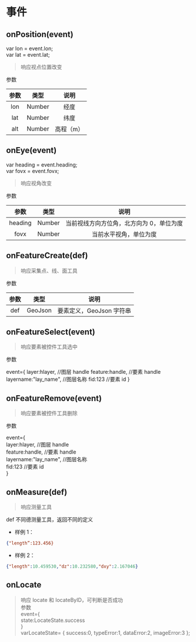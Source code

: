 # 事件

## onPosition(event)
var lon = event.lon;  
var lat = event.lat;  
> 响应视点位置改变

参数

| 参数 | 类型 | 说明 |
| :---: | :---: | :---: |
| lon | Number | 经度 |
| lat | Number | 纬度 |
| alt | Number | 高程（m）|


## onEye(event)
var heading = event.heading;  
var fovx = event.fovx;  
> 响应视角改变

参数

| 参数 | 类型 | 说明 |
| :---: | :---: | :---: |
| heading | Number | 当前视线方向方位角，北方向为 0，单位为度 |
| fovx | Number | 当前水平视角，单位为度|


## onFeatureCreate(def) 
> 响应采集点、线、面工具

参数

| 参数 | 类型 | 说明 |
| :---: | :---: | :---: |
| def | GeoJson | 要素定义，GeoJson 字符串 |

## onFeatureSelect(event) 
> 响应要素被控件工具选中 

参数

event={ 
layer:hlayer, //图层 handle
feature:handle, //要素 handle
layername:"lay_name", //图层名称
fid:123 //要素 id
}


## onFeatureRemove(event) 
> 响应要素被控件工具删除

参数 
 
event={   
layer:hlayer, //图层 handle  
feature:handle, //要素 handle  
layername:"lay_name", //图层名称  
fid:123 //要素 id  
}  


## onMeasure(def) 
> 响应测量工具

def 不同德测量工具，返回不同的定义
 * 样例 1：

 ```json
 {"length”:123.456}
 ```


 * 样例 2：

 ```json
 {"length":10.459530,"dz":10.232580,"dxy":2.167046}
 ```
## onLocate
> 响应 locate 和 locateByID，可判断是否成功  
参数  
event={   
state:LocateState.success  
}   
varLocateState= { success:0, typeError:1, dataError:2, imageError:3 };  
